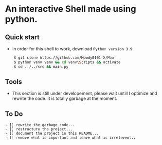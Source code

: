 # An interactive Shell made using python.
## Quick start
- In order for this shell to work, download `Python version 3.9`.
```bash
    $ git clone https://github.com/Moody0101-X/Moo
    $ python venv venv && cd venv\Scripts && activate
    $ cd ../../src && main.py
```

## Tools

- This section is still under developement, please wait untill I optimize and rewrite the code. it is totally garbage at the moment.

## To Do

    - [] rewrite the garbage code...
    - [] restructure the project...
    - [] document the project in this README...
    - [] remove what is important and leave what is irrelevent..
